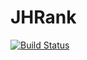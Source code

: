 # JHRank

[![Build Status](https://github.com/ailov99/JHRank.jl/actions/workflows/CI.yml/badge.svg?branch=main)](https://github.com/ailov99/JHRank.jl/actions/workflows/CI.yml?query=branch%3Amain)
